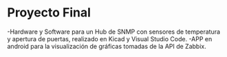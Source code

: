 # Proyecto Final
  -Hardware y Software para un Hub de SNMP con sensores de temperatura y apertura de puertas, 
  realizado en Kicad y Visual Studio Code.
  -APP en android para la visualización de gráficas tomadas de la API de Zabbix.
